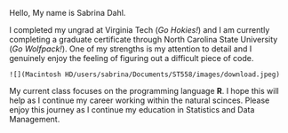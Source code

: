 Hello, My name is Sabrina Dahl.  

I completed my ungrad at Virginia Tech (*Go Hokies!*) and I am currently completing a graduate certificate through North Carolina State University (*Go Wolfpack!*). One of my strengths is my attention to detail and I genuinely enjoy the feeling of figuring out a difficult piece of code. 
```{r}
![](Macintosh HD/users/sabrina/Documents/ST558/images/download.jpeg)
```
My current class focuses on the programming language **R**. I hope this will help as I continue my career working within the natural scinces. Please enjoy this journey as I continue my education in Statistics and Data Management.
